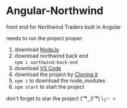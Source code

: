 # Angular-Northwind

front end for Northwind Traders built in Angular


needs to run the project proper:
1. download <a href="https://nodejs.org/en/download/">NodeJs</a>
2. download northwind back end <br/>
`npm i northwind-back-end`
3. download <a href="https://code.visualstudio.com/download">VS Code</a>
4. download the project by <a href="https://github.com/odaiwa/Angular-Northwind.git">Cloning it</a>
5. `npm i` to download the node_modules
6. `npm start` to start the project

don't forget to star the project ( ͡ ͡° ͜ ʖ ͡ ͡°)
\╭☞  ⭐


